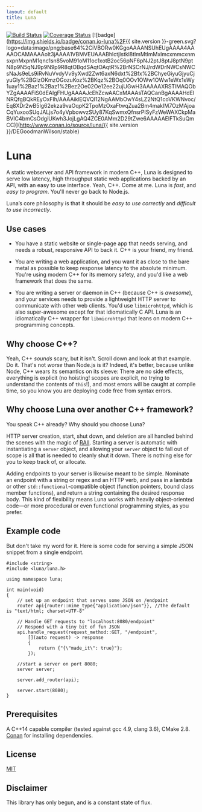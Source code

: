 ```yaml
---
layout: default
title: Luna
---
```


[![Build Status](https://travis-ci.org/DEGoodmanWilson/luna.svg?branch=master)](https://travis-ci.org/DEGoodmanWilson/luna)
[![Coverage Status](https://codecov.io/gh/DEGoodmanWilson/luna/branch/master/graph/badge.svg)](https://codecov.io/gh/DEGoodmanWilson/luna)
[![badge](https://img.shields.io/badge/conan.io-luna%2F{{ site.version }}-green.svg?logo=data:image/png;base64%2CiVBORw0KGgoAAAANSUhEUgAAAA4AAAAOCAMAAAAolt3jAAAA1VBMVEUAAABhlctjlstkl8tlmMtlmMxlmcxmmcxnmsxpnMxpnM1qnc1sn85voM91oM11oc1xotB2oc56pNF6pNJ2ptJ8ptJ8ptN9ptN8p9N5qNJ9p9N9p9R8qtOBqdSAqtOAqtR%2BrNSCrNJ/rdWDrNWCsNWCsNaJs9eLs9iRvNuVvdyVv9yXwd2Zwt6axN6dxt%2Bfx%2BChyeGiyuGjyuCjyuGly%2BGlzOKmzOGozuKoz%2BKqz%2BOq0OOv1OWw1OWw1eWx1eWy1uay1%2Baz1%2Baz1%2Bez2Oe02Oe12ee22ujUGwH3AAAAAXRSTlMAQObYZgAAAAFiS0dEAIgFHUgAAAAJcEhZcwAACxMAAAsTAQCanBgAAAAHdElNRQfgBQkREyOxFIh/AAAAiklEQVQI12NgAAMbOwY4sLZ2NtQ1coVKWNvoc/Eq8XDr2wB5Ig62ekza9vaOqpK2TpoMzOxaFtwqZua2Bm4makIM7OzMAjoaCqYuxooSUqJALjs7o4yVpbowvzSUy87KqSwmxQfnsrPISyFzWeWAXCkpMaBVIC4bmCsOdgiUKwh3JojLgAQ4ZCE0AMm2D29tZwe6AAAAAElFTkSuQmCC)](http://www.conan.io/source/luna/{{ site.version }}/DEGoodmanWilson/stable)

# Luna

A static webserver and API framework in modern C++, Luna is designed to serve low latency, high throughput static web applications backed by an API, with an easy to use interface. Yeah, C++. Come at me. Luna is _fast_, and _easy to program_. You'll never go back to Node.js.

Luna’s core philosophy is that it should be _easy to use correctly_ and _difficult to use incorrectly_.

## Use cases

* You have a static website or single-page app that needs serving, and needs a robust, responsive API to back it. C++ is your friend, my friend.

* You are writing a web application, and you want it as close to the bare metal as possible to keep response latency to the absolute minimum. You're using modern C++ for  its memory safety, and you'd like a web framework that does the same.

* You are writing a server or daemon in C++ (because C++ is _awesome_), and your services needs to provide a lightweight HTTP server to communicate with other web clients. You'd use `libmicrohttpd`, which is also super-awesome except for that idiomatically C API. Luna is an idiomatically C++ wrapper for `libmicrohttpd` that leans on modern C++ programming concepts.

## Why choose C++?

Yeah, C++ _sounds_ scary, but it isn't. Scroll down and look at that example. Do it. That's not _worse_ than Node.js is it? Indeed, it's better, because unlike Node, C++ wears its semantics on its sleeve: There are no side effects, everything is explicit (no hoisting! scopes are explicit, no trying to understand the contents of `this`!), and most errors will be caught at compile time, so you know you are deploying code free from syntax errors.  

## Why choose Luna over another C++ framework?

You speak C++ already? Why should you choose Luna?

HTTP server creation, start, shut down, and deletion are all handled behind the scenes with the magic of [RAII](https://en.wikipedia.org/wiki/Resource_Acquisition_Is_Initialization). Starting a server is automatic with instantiating a `server` object, and allowing your `server` object to fall out of scope is all that is needed to cleanly shut it down. There is nothing else for you to keep track of, or allocate.

Adding endpoints to your server is likewise meant to be simple. Nominate an endpoint with a string or regex and an HTTP verb, and pass in a lambda or other `std::functional`-compatible object (function pointers, bound class member functions), and return a string containing the desired response body. This kind of flexibility means Luna works with heavily object-oriented code—or more procedural or even functional programming styles, as you prefer.

## Example code

But don't take my word for it. Here is some code for serving a simple JSON snippet from a single endpoint.

```
#include <string>
#include <luna/luna.h>

using namespace luna;

int main(void)
{
    // set up an endpoint that serves some JSON on /endpoint
    router api{router::mime_type{"application/json"}}, //the default is "text/html; charset=UTF-8"
    
    // Handle GET requests to "localhost:8080/endpoint"
    // Respond with a tiny bit of fun JSON
    api.handle_request(request_method::GET, "/endpoint",
        [](auto request) -> response
        {
            return {"{\"made_it\": true}"};
        });

    //start a server on port 8080;
    server server;
    
    server.add_router(api);
    
    server.start(8080);
}
```

## Prerequisites

A C++14 capable compiler (tested against gcc 4.9, clang 3.6), CMake 2.8. [Conan](https://www.conan.io) for installing dependencies.

## License

[MIT](https://github.com/DEGoodmanWilson/luna/blob/master/LICENSE)

## Disclaimer

This library has only begun, and is a constant state of flux.
